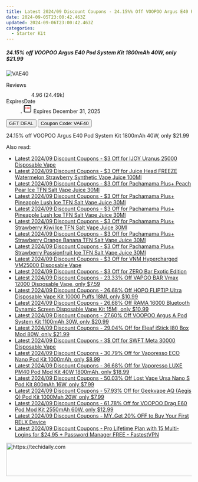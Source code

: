 ```yaml
---
title: Latest 2024/09 Discount Coupons - 24.15%% Off VOOPOO Argus E40 Pod System Kit 1800mAh 40W, only $21.99
date: 2024-09-05T23:00:42.463Z
updated: 2024-09-06T23:00:42.463Z
categories:
  - Starter Kit
---
```



<div class="max-w-4xl mx-auto grid grid-cols-1 lg:max-w-5xl lg:gap-x-20 lg:grid-cols-2">
  <div class="relative p-3 col-start-1 row-start-1 flex flex-col-reverse rounded-lg bg-gradient-to-t from-black/75 via-black/0 sm:bg-none sm:row-start-2 sm:p-0 lg:row-start-1">
    <h5 class="mt-1 text-lg font-semibold text-white sm:text-slate-900 md:text-2xl dark:sm:text-white">24.15% off VOOPOO Argus E40 Pod System Kit 1800mAh 40W, only $21.99</h5>
  </div>
  
  <div class="col-start-1 col-end-3 row-start-1 grid gap-4 sm:mb-6 sm:grid-cols-4 lg:col-start-2 lg:row-span-6 lg:row-end-6 lg:mb-0 lg:gap-6">
      <img src="https://static.shareasale.com/image/90958/deal/VOOPOOArgusE40PodSystemKit1800mAh40W.png" onClick="javascript:window.open(decodeURIComponent('https%3A%2F%2Fwww.shareasale.com%2Fu.cfm%3Fd%3D1110437%26m%3D90958%26u%3D4338022'), '_blank');void(0);" alt="VAE40" class="h-60 w-full rounded-lg object-cover sm:col-span-2 sm:h-52 lg:col-span-full" loading="lazy" />
    
  </div>
  <dl class="row-start-2 mt-4 flex items-center text-xs font-medium sm:row-start-3 sm:mt-1 md:mt-2.5 lg:row-start-2">
    <dt class="sr-only">Reviews</dt>
    <dd class="flex items-center text-indigo-600 dark:text-indigo-400">
      <svg width="24" height="24" fill="none" aria-hidden="true" class="mr-1 stroke-current dark:stroke-indigo-500">
        <path d="m12 5 2 5h5l-4 4 2.103 5L12 16l-5.103 3L9 14l-4-4h5l2-5Z" stroke-width="2" stroke-linecap="round" stroke-linejoin="round" />
      </svg>
      <span>4.96 <span class="font-normal text-slate-400">(24.49k)</span></span>
    </dd>
    <dt class="sr-only">ExpiresDate</dt>
    <dd class="flex items-center">
      <svg width="2" height="2" aria-hidden="true" fill="currentColor" class="mx-3 text-slate-300">
        <circle cx="1" cy="1" r="1" />
      </svg>
      <svg width="24" height="24" viewBox="0 0 24 24" fill="none" stroke="currentColor" stroke-width="2">
        <rect x="3" y="3" width="18" height="18" rx="2" fill="#fff" />
        <path d="M6 10L18 10" stroke="red" stroke-width="2" fill="none" />
        <path d="M10 6L10 18" stroke="#fff" stroke-width="2" fill="none" />
      </svg>
      Expires December 31, 2025    </dd>
  </dl>
  <div class="col-start-1 row-start-3 mt-4 self-center sm:col-start-2 sm:row-span-2 sm:row-start-2 sm:mt-0 lg:col-start-1 lg:row-start-3 lg:row-end-4 lg:mt-6">
    <button type="button" onClick="javascript:window.open(decodeURIComponent('https%3A%2F%2Fwww.shareasale.com%2Fu.cfm%3Fd%3D1110437%26m%3D90958%26u%3D4338022'), '_blank');void(0);" class="rounded-lg bg-red-600 px-3 py-2 text-sm font-medium leading-6 text-white">GET DEAL</button>
    <button type="button" onClick="javascript:window.open(decodeURIComponent('https%3A%2F%2Fwww.shareasale.com%2Fu.cfm%3Fd%3D1110437%26m%3D90958%26u%3D4338022'), '_blank');void(0);" class="border-dashed border-2 border-indigo-600 bg-green-100 text-sm leading-6 font-medium py-2 px-3 rounded-lg">Coupon Code: VAE40</button>
  </div>
  <p class="col-start-1 mt-4 text-sm leading-6 sm:col-span-2 lg:col-span-1 lg:row-start-4 lg:mt-6 dark:text-slate-400">
    24.15% off VOOPOO Argus E40 Pod System Kit 1800mAh 40W, only $21.99 
  </p>
</div>
<span class="atpl-alsoreadstyle">Also read:</span>
<div><ul>
<li><a href="https://coupons.techidaily.com/coupon-1123215-share-59344-sale/"><u>Latest 2024/09 Discount Coupons - $3 Off for IJOY Uranus 25000 Disposable Vape</u></a></li>
<li><a href="https://coupons.techidaily.com/coupon-1122239-share-59344-sale/"><u>Latest 2024/09 Discount Coupons - $3 Off for Juice Head FREEZE Watermelon Strawberry Synthetic Vape Juice 100Ml</u></a></li>
<li><a href="https://coupons.techidaily.com/coupon-1122237-share-59344-sale/"><u>Latest 2024/09 Discount Coupons - $3 Off for Pachamama Plus+ Peach Pear Ice TFN Salt Vape Juice 30Ml</u></a></li>
<li><a href="https://coupons.techidaily.com/coupon-1123217-share-59344-sale/"><u>Latest 2024/09 Discount Coupons - $3 Off for Pachamama Plus+ Pineapple Lush Ice TFN Salt Vape Juice 30Ml</u></a></li>
<li><a href="https://coupons.techidaily.com/coupon-1122230-share-59344-sale/"><u>Latest 2024/09 Discount Coupons - $3 Off for Pachamama Plus+ Pineapple Lush Ice TFN Salt Vape Juice 30Ml</u></a></li>
<li><a href="https://coupons.techidaily.com/coupon-1122236-share-59344-sale/"><u>Latest 2024/09 Discount Coupons - $3 Off for Pachamama Plus+ Strawberry Kiwi Ice TFN Salt Vape Juice 30Ml</u></a></li>
<li><a href="https://coupons.techidaily.com/coupon-1122238-share-59344-sale/"><u>Latest 2024/09 Discount Coupons - $3 Off for Pachamama Plus+ Strawberry Orange Banana TFN Salt Vape Juice 30Ml</u></a></li>
<li><a href="https://coupons.techidaily.com/coupon-1122231-share-59344-sale/"><u>Latest 2024/09 Discount Coupons - $3 Off for Pachamama Plus+ Strawberry Passionfruit Ice TFN Salt Vape Juice 30Ml</u></a></li>
<li><a href="https://coupons.techidaily.com/coupon-1123212-share-59344-sale/"><u>Latest 2024/09 Discount Coupons - $3 Off for VNM Hypercharged VM25000 Disposable Vape</u></a></li>
<li><a href="https://coupons.techidaily.com/coupon-1123213-share-59344-sale/"><u>Latest 2024/09 Discount Coupons - $3 Off for ZERO Bar Exotic Edition</u></a></li>
<li><a href="https://coupons.techidaily.com/coupon-1104595-share-90958-sale/"><u>Latest 2024/09 Discount Coupons - 23.33% Off VAPGO BAR Vmax 12000 Disposable Vape, only $7.59</u></a></li>
<li><a href="https://coupons.techidaily.com/coupon-1035528-share-90958-sale/"><u>Latest 2024/09 Discount Coupons - 26.68% Off HOPO FLIPTIP Ultra Disposable Vape Kit 10000 Puffs 18Ml, only $10.99</u></a></li>
<li><a href="https://coupons.techidaily.com/coupon-1104216-share-90958-sale/"><u>Latest 2024/09 Discount Coupons - 26.68% Off RAMA 16000 Bluetooth Dynamic Screen Disposable Vape Kit 15Ml, only $10.99</u></a></li>
<li><a href="https://coupons.techidaily.com/coupon-1122208-share-90958-sale/"><u>Latest 2024/09 Discount Coupons - 27.60% Off VOOPOO Argus A Pod System Kit 1100mAh 30W, only $20.99</u></a></li>
<li><a href="https://coupons.techidaily.com/coupon-1006844-share-90958-sale/"><u>Latest 2024/09 Discount Coupons - 29.04% Off for Eleaf iStick I80 Box Mod 80W, only $21.99</u></a></li>
<li><a href="https://coupons.techidaily.com/coupon-1122229-share-59344-sale/"><u>Latest 2024/09 Discount Coupons - 3$ Off for SWFT Meta 30000 Disposable Vape</u></a></li>
<li><a href="https://coupons.techidaily.com/coupon-1041571-share-90958-sale/"><u>Latest 2024/09 Discount Coupons - 30.79% Off for Vaporesso ECO Nano Pod Kit 1000mAh, only $8.99</u></a></li>
<li><a href="https://coupons.techidaily.com/coupon-718521-share-90958-sale/"><u>Latest 2024/09 Discount Coupons - 36.68% Off for Vaporesso LUXE PM40 Pod Mod Kit 40W 1800mAh, only $18.99</u></a></li>
<li><a href="https://coupons.techidaily.com/coupon-980598-share-90958-sale/"><u>Latest 2024/09 Discount Coupons - 50.03% Off Lost Vape Ursa Nano S Pod Kit 800mAh 16W, only $7.99</u></a></li>
<li><a href="https://coupons.techidaily.com/coupon-1036502-share-90958-sale/"><u>Latest 2024/09 Discount Coupons - 57.93% Off for Geekvape AQ (Aegis Q) Pod Kit 1000Mah 20W, only $7.99</u></a></li>
<li><a href="https://coupons.techidaily.com/coupon-942013-share-90958-sale/"><u>Latest 2024/09 Discount Coupons - 61.78% Off for VOOPOO Drag E60 Pod Mod Kit 2550mAh 60W, only $12.99</u></a></li>
<li><a href="https://coupons.techidaily.com/coupon-1054876-share-92020-sale/"><u>Latest 2024/09 Discount Coupons - MY_Get 20% OFF to Buy Your First RELX Device</u></a></li>
<li><a href="https://coupons.techidaily.com/coupon-1122040-share-79370-sale/"><u>Latest 2024/09 Discount Coupons - Pro Lifetime Plan with 15 Multi-Logins for $24.95 + Password Manager FREE - FastestVPN</u></a></li>
</ul></div>

<ins class="adsbygoogle"
      style="display:block"
      data-ad-client="ca-pub-7571918770474297"
      data-ad-slot="8358498916"
      data-ad-format="auto"
      data-full-width-responsive="true"></ins>
<!-- affiliate ads begin -->
<a href="https://appsumo.8odi.net/c/5597632/2137413/7443" target="_top" id="2137413">
  <img src="//a.impactradius-go.com/display-ad/7443-2137413" border="0" alt="https://techidaily.com" width="728" height="90"/>
</a>
<img height="0" width="0" src="https://appsumo.8odi.net/i/5597632/2137413/7443" style="position:absolute;visibility:hidden;" border="0" />
<!-- affiliate ads end -->